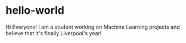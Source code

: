 # hello-world

Hi Everyone!
I am a student working on Machine Learning projects and believe that it's finally Liverpool's year!
